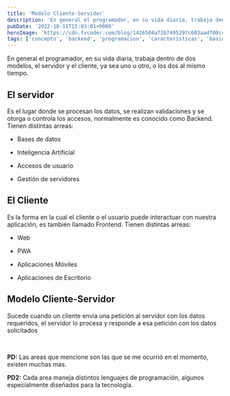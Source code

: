 ```yaml
---
title: 'Modelo Cliente-Servidor'
description: 'En general el programador, en su vida diaria, trabaja dentro de dos modelos, el servidor y el cliente, ya sea uno u otro, o los dos al mismo tiempo.'
pubDate: '2022-10-11T15:03:01+0000'
heroImage: 'https://cdn.fvcoder.com/blog/1426504a72b7495297c603aadf00cc9b.3x.webp'
tags: ['concepto', 'backend', 'programacion', 'caracteristicas', 'basico']
---
```

En general el programador, en su vida diaria, trabaja dentro de dos modelos, el servidor y el cliente, ya sea uno u otro, o los dos al mismo tiempo.
## El servidor

Es el lugar donde se procesan los datos, se realizan validaciones y se otorga o controla los accesos, normalmente es conocido como Backend. Tienen distintas arreas:

- Bases de datos

- Inteligencia Artificial

- Accesos de usuario

- Gestión de servidores

## El Cliente

Es la forma en la cual el cliente o el usuario puede interactuar con nuestra aplicación, es también llamado Frontend. Tienen distintas arreas:

- Web

- PWA

- Aplicaciones Móviles

- Aplicaciones de Escritorio

## Modelo Cliente-Servidor

Sucede cuando un cliente envía una petición al servidor con los datos requeridos, el servidor lo procesa y responde a esa petición con los datos solicitados

&nbsp;

**PD:** Las areas que mencione son las que se me ocurrió en el momento, existen muchas mas.

**PD2:** Cada area maneja distintos lenguajes de programación, algunos especialmente diseñados para la tecnología.
